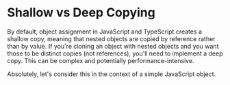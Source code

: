 # Shallow vs Deep Copying

By default, object assignment in JavaScript and TypeScript creates a shallow copy, meaning that nested objects are copied by reference rather than by value. If you're cloning an object with nested objects and you want those to be distinct copies (not references), you'll need to implement a deep copy. This can be complex and potentially performance-intensive.

Absolutely, let's consider this in the context of a simple JavaScript object.
